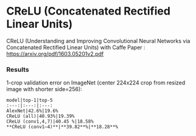 # CReLU (Concatenated Rectified Linear Units)
CReLU (Understanding and Improving Convolutional Neural Networks via Concatenated Rectified Linear Units) with Caffe
Paper : https://arxiv.org/pdf/1603.05201v2.pdf

### Results

1-crop validation error on ImageNet (center 224x224 crop from resized image with shorter side=256):

	model|top-1|top-5
	:---:|:---:|:---:
	AlexNet|42.6%|19.6%  
	CReLU (all)|40.93%|19.39% 
	CReLU (conv1,4,7)|40.45 %|18.58% 
	**CReLU (conv1–4)**|**39.82**%|**18.28**% 
